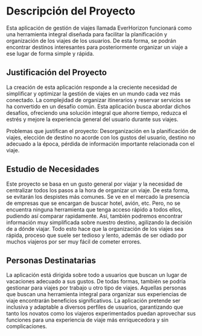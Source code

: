 # Descripción del Proyecto

Esta aplicación de gestión de viajes llamada EverHorizon funcionará como una herramienta integral diseñada para facilitar la planificación y organización de los viajes de los usuarios. De esta forma, se podrán encontrar destinos interesantes para posteriormente organizar un viaje a ese lugar de forma simple y rápida.
## Justificación del Proyecto

La creación de esta aplicación responde a la creciente necesidad de simplificar y optimizar la gestión de viajes en un mundo cada vez más conectado. La complejidad de organizar itinerarios y reservar servicios se ha convertido en un desafío común. Esta aplicación busca abordar dichos desafíos, ofreciendo una solución integral que ahorre tiempo, reduzca el estrés y mejore la experiencia general del usuario durante sus viajes.

Problemas que justifican el proyecto: Desorganización en la planificación de viajes, elección de destino no acorde con los gustos del usuario, destino no adecuado a la época, pérdida de información importante relacionada con el viaje.

## Estudio de Necesidades

Este proyecto se basa en un gusto general por viajar y la necesidad de centralizar todos los pasos a la hora de organizar un viaje. De esta forma, se evitarán los despistes más comunes. Se ve en el mercado la presencia de empresas que se encargan de buscar hotel, avión, etc. Pero, no se encuentra ninguna herramienta que tenga acceso rápido a todos ellos, pudiendo así comparar rapidamente. Así, también podremos encontrar información muy simplificada sobre nuestro destino, agilizando la decisión de a dónde viajar. Todo esto hace que la organización de los viajes sea rápida, proceso que suele ser tedioso y lento, además de ser odiado por muchos viajeros por ser muy fácil de cometer errores. 



## Personas Destinatarias

La aplicación está dirigida sobre todo a usuarios que buscan un lugar de vacaciones adecuado a sus gustos. De todas formas, también se podría gestionar para viajes por trabajo u otro tipo de viajes. Aquellas personas que buscan una herramienta integral para organizar sus experiencias de viaje encontrarán beneficios significativos. La aplicación pretende ser inclusiva y adaptable a diversos perfiles de usuarios, garantizando que tanto los novatos como los viajeros experimentados puedan aprovechar sus funciones para una experiencia de viaje más enriquecedora y sin complicaciones.

